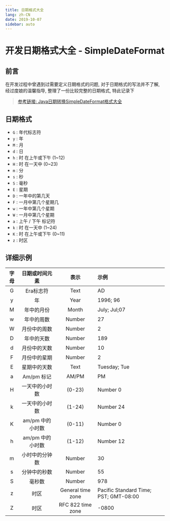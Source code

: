 ```yaml
---
title: 日期格式大全
lang: zh-CN
date: 2019-10-07
sidebar: auto
---
```


# 开发日期格式大全 - SimpleDateFormat

## 前言

在开发过程中曾遇到过需要定义日期格式的问题, 对于日期格式的写法并不了解, 经过度娘的温馨指导, 整理了一份比较完整的日期格式, 特此记录下

> [参考链接: Java日期转换SimpleDateFormat格式大全](https://blog.csdn.net/solocoder/article/details/83655885)

## 日期格式

- `G` : 年代标志符
- `y` : 年
- `M` : 月
- `d` : 日
- `h` : 时 在上午或下午 (1~12)
- `H` : 时 在一天中 (0~23)
- `m` : 分
- `s` : 秒
- `S` : 毫秒
- `E` : 星期
- `D` : 一年中的第几天
- `F` : 一月中第几个星期几
- `w` : 一年中第几个星期
- `W` : 一月中第几个星期
- `a` : 上午 / 下午 标记符
- `k` : 时 在一天中 (1~24)
- `K` : 时 在上午或下午 (0~11)
- `z` : 时区

## 详细示例

| 字母 |  日期或时间元素  |      表示          |  示例 |
|:---:|:----------------:|:-----------------:|:-----|
|  G  |  Era标志符	     | Text	              |  AD |
|  y  |  年	             | Year	             |   1996; 96 |
|  M  |  年中的月份	     |  Month	          |   July; Jul;07 |
|  w  |  年中的周数	     |  Number	          |   27 |
|  W  |  月份中的周数	 |  Number	          |   2 |
|  D  |  年中的天数	     |  Number	          |   189 |
|  d  |  月份中的天数	 |  Number	          |   10 |
|  F  |  月份中的星期	 |  Number	          |   2 |
|  E  |  星期中的天数	 |  Text	          |   Tuesday; Tue |
|  a  |  Am/pm 标记	    |  AM/PM             |   PM |
|  H  |  一天中的小时数	 |  (0-23)	          |   Number 0 |
|  k  |  一天中的小时数	 |  (1-24)	          |   Number 24 |
|  K  |  am/pm 中的小时数|  (0-11)	          |   Number 0 |
|  h  |  am/pm 中的小时数|  (1-12)	          |   Number 12 |
|  m  |  小时中的分钟数	 |  Number	          |   30 |
|  s  |  分钟中的秒数	 |  Number	          |   55 |
|  S  |  毫秒数	         | Number	          |  978 |
|  z  |  时区	         | General time zone  |  Pacific Standard Time; PST; GMT-08:00 |
|  Z  |  时区	         | RFC 822 time zone  |  -0800 |
